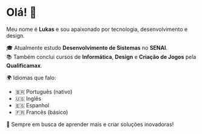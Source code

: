 # Olá! 👋

Meu nome é **Lukas** e sou apaixonado por tecnologia, desenvolvimento e design.

🎓 Atualmente estudo **Desenvolvimento de Sistemas** no **SENAI**.  
📚 Também conclui cursos de **Informática**, **Design** e **Criação de Jogos** pela **Qualificamax**.

🌍 Idiomas que falo:  
- 🇧🇷 Português (nativo)  
- 🇺🇸 Inglês  
- 🇪🇸 Espanhol  
- 🇫🇷 Francês (básico)

🔧 Sempre em busca de aprender mais e criar soluções inovadoras!

